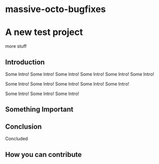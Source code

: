 # massive-octo-bugfixes

# A new test project

more stuff

## Introduction
Some Intro! Some Intro! Some Intro! Some Intro! Some Intro! Some Intro! 

Some Intro! Some Intro! Some Intro! Some Intro! Some Intro! 

Some Intro! Some Intro! Some Intro! 

## Something Important

## Conclusion
Concluded

## How you can contribute